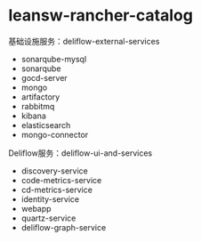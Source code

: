 # leansw-rancher-catalog

基础设施服务：deliflow-external-services
- sonarqube-mysql
- sonarqube
- gocd-server
- mongo
- artifactory
- rabbitmq
- kibana
- elasticsearch
- mongo-connector

Deliflow服务：deliflow-ui-and-services
- discovery-service
- code-metrics-service
- cd-metrics-service
- identity-service
- webapp
- quartz-service
- deliflow-graph-service